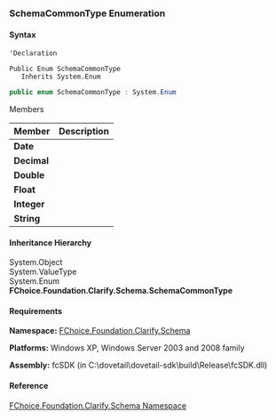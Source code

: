 ﻿### SchemaCommonType Enumeration

#### Syntax

```vbnet
'Declaration

Public Enum SchemaCommonType 
   Inherits System.Enum
```

```csharp
public enum SchemaCommonType : System.Enum 
```

Members

| Member | Description |
| --- | --- |
| **Date** |   |
| **Decimal** |   |
| **Double** |   |
| **Float** |   |
| **Integer** |   |
| **String** |   |

#### Inheritance Hierarchy

System.Object  
System.ValueType  
System.Enum  
**FChoice.Foundation.Clarify.Schema.SchemaCommonType**  

#### Requirements

**Namespace:** [FChoice.Foundation.Clarify.Schema](fcSDK~FChoice.Foundation.Clarify.Schema_namespace.md)

**Platforms:** Windows XP, Windows Server 2003 and 2008 family

**Assembly:** fcSDK (in C:\\dovetail\\dovetail-sdk\\build\\Release\\fcSDK.dll)

#### Reference

[FChoice.Foundation.Clarify.Schema Namespace](fcSDK~FChoice.Foundation.Clarify.Schema_namespace.md)
